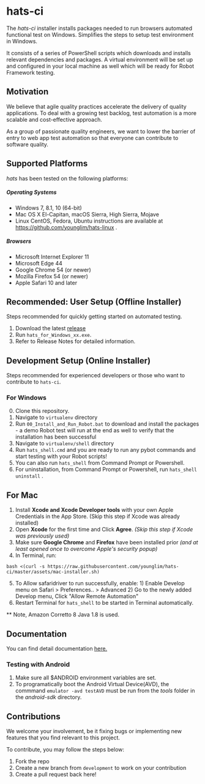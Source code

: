 # hats-ci

The *hats-ci* installer installs packages needed to run browsers automated functional test on Windows.
Simplifies the steps to setup test environment in Windows. 

It consists of a series of PowerShell scripts which downloads and installs relevant dependencies and packages.
A virtual environment will be set up and configured in your local machine as well which will be ready for Robot Framework testing.


## Motivation
We believe that agile quality practices accelerate the delivery of quality applications.
To deal with a growing test backlog, test automation is a more scalable and cost-effective approach.

As a group of passionate quality engineers, we want to lower the barrier of entry to web app test automation so that everyone can contribute to software quality.

## Supported Platforms
*hats* has been tested on the following platforms:

##### Operating Systems
* Windows 7, 8.1, 10 (64-bit)
* Mac OS X El-Capitan, macOS Sierra, High Sierra, Mojave
* Linux CentOS, Fedora, Ubuntu instructions are available at https://github.com/younglim/hats-linux .

##### Browsers
* Microsoft Internet Explorer 11
* Microsoft Edge 44
* Google Chrome 54 (or newer)
* Mozilla Firefox 54 (or newer)
* Apple Safari 10 and later

## Recommended: User Setup (Offline Installer)
Steps recommended for quickly getting started on automated testing.
1. Download the latest [release](https://github.com/GovTechSG/hats-ci/releases)
2. Run `hats_for_Windows_xx.exe`.
3. Refer to Release Notes for detailed information.

## Development Setup (Online Installer)
Steps recommended for experienced developers or those who want to contribute to `hats-ci`.
### For Windows
0. Clone this repository.
1. Navigate to `virtualenv` directory 
2. Run `00_Install_and_Run_Robot.bat` to download and install the packages - a demo Robot test will run at the end as well to verify that the installation has been successful 
3. Navigate to `virtualenv/shell` directory
4. Run `hats_shell.cmd` and you are ready to run any pybot commands and start testing with your Robot scripts!
5. You can also run `hats_shell` from Command Prompt or Powershell.
6. For uninstallation, from Command Prompt or Powershell, run `hats_shell uninstall` .

## For Mac
1. Install **Xcode and Xcode Developer tools** with your own Apple Credentials in the App Store. (Skip this step if Xcode was already installed)
2. Open **Xcode** for the first time and Click **Agree**. *(Skip this step if Xcode was previously used)*
3. Make sure **Google Chrome** and **Firefox** have been installed prior *(and at least opened once to overcome Apple's security popup)*
4. In Terminal, run:

```
bash <(curl -s https://raw.githubusercontent.com/younglim/hats-ci/master/assets/mac-installer.sh)
```
5. To Allow safaridriver to run successfully, enable: 1) Enable Develop menu on Safari > Preferences.. > Advanced 2) Go to the newly added Develop menu, Click "Allow Remote Automation"
6. Restart Terminal for `hats_shell` to be started in Terminal automatically.

** Note, Amazon Corretto 8 Java 1.8 is used.

## Documentation
You can find detail documentation [here.](https://younglim.github.io/hats-ci/#/)

### Testing with Android
1. Make sure all $ANDROID environment variables are set.
2. To programatically boot the Android Virtual Device(AVD), the commmand `emulator -avd testAVD` must be run from the *tools* folder in the *android-sdk* directory.

## Contributions
We welcome your involvement, be it fixing bugs or implementing new features that you find relevant to this project.

To contribute, you may follow the steps below:
1. Fork the repo
2. Create a new branch from `development` to work on your contribution
3. Create a pull request back here!

